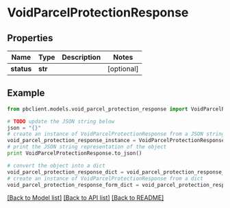 # VoidParcelProtectionResponse


## Properties
Name | Type | Description | Notes
------------ | ------------- | ------------- | -------------
**status** | **str** |  | [optional] 

## Example

```python
from pbclient.models.void_parcel_protection_response import VoidParcelProtectionResponse

# TODO update the JSON string below
json = "{}"
# create an instance of VoidParcelProtectionResponse from a JSON string
void_parcel_protection_response_instance = VoidParcelProtectionResponse.from_json(json)
# print the JSON string representation of the object
print VoidParcelProtectionResponse.to_json()

# convert the object into a dict
void_parcel_protection_response_dict = void_parcel_protection_response_instance.to_dict()
# create an instance of VoidParcelProtectionResponse from a dict
void_parcel_protection_response_form_dict = void_parcel_protection_response.from_dict(void_parcel_protection_response_dict)
```
[[Back to Model list]](../README.md#documentation-for-models) [[Back to API list]](../README.md#documentation-for-api-endpoints) [[Back to README]](../README.md)


